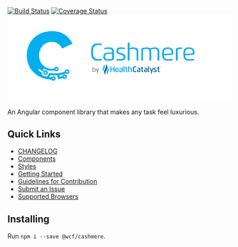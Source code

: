 [![Build Status](https://travis-ci.org/HealthCatalyst/Fabric.Cashmere.svg?branch=master)](https://travis-ci.org/HealthCatalyst/Fabric.Cashmere)
[![Coverage Status](https://coveralls.io/repos/github/HealthCatalyst/Fabric.Cashmere/badge.svg?branch=master)](https://coveralls.io/github/HealthCatalyst/Fabric.Cashmere?branch=master)
![Cashmere Banner](https://raw.githubusercontent.com/HealthCatalyst/Fabric.Cashmere/master/CashmereBanner.png)

An Angular component library that makes any task feel luxurious.

## Quick Links

-   [CHANGELOG](https://github.com/HealthCatalyst/Fabric.Cashmere/blob/master/CHANGELOG.md)
-   [Components](https://wcf-insurance.github.io/index.html)
-   [Styles](http://cashmere.healthcatalyst.net/styles)
-   [Getting Started](http://cashmere.healthcatalyst.net/guides/getting-started)
-   [Guidelines for Contribution](http://cashmere.healthcatalyst.net/guides/contribution-guide)
-   [Submit an Issue](http://cashmere.healthcatalyst.net/guides/submit-an-issue)
-   [Supported Browsers](http://cashmere.healthcatalyst.net/guides/supported-browsers)

## Installing

Run `npm i --save @wcf/cashmere`.
